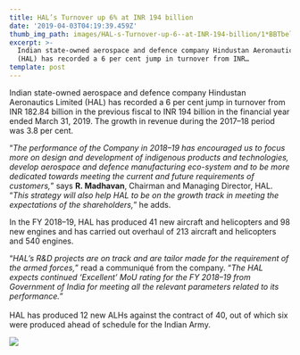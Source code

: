 ```yaml
---
title: HAL’s Turnover up 6% at INR 194 billion
date: '2019-04-03T04:19:39.459Z'
thumb_img_path: images/HAL-s-Turnover-up-6--at-INR-194-billion/1*BBTbeleN2oBTfnrqTvlc9w.jpeg
excerpt: >-
  Indian state-owned aerospace and defence company Hindustan Aeronautics Limited
  (HAL) has recorded a 6 per cent jump in turnover from INR…
template: post
---
```

Indian state-owned aerospace and defence company Hindustan Aeronautics Limited (HAL) has recorded a 6 per cent jump in turnover from INR 182.84 billion in the previous fiscal to INR 194 billion in the financial year ended March 31, 2019. The growth in revenue during the 2017–18 period was 3.8 per cent.

“*The performance of the Company in 2018–19 has encouraged us to focus more on design and development of indigenous products and technologies, develop aerospace and defence manufacturing eco-system and to be more dedicated towards meeting the current and future requirements of customers,*” says **R. Madhavan**, Chairman and Managing Director, HAL. “*This strategy will also help HAL to be on the growth track in meeting the expectations of the shareholders,*” he adds.

In the FY 2018–19, HAL has produced 41 new aircraft and helicopters and 98 new engines and has carried out overhaul of 213 aircraft and helicopters and 540 engines.

“*HAL’s R&D projects are on track and are tailor made for the requirement of the armed forces,*” read a communiqué from the company. “*The HAL expects continued ‘Excellent’ MoU rating for the FY 2018–19 from Government of India for meeting all the relevant parameters related to its performance.*”  
   
HAL has produced 12 new ALHs against the contract of 40, out of which six were produced ahead of schedule for the Indian Army.

![](/images/HAL-s-Turnover-up-6--at-INR-194-billion/1*BBTbeleN2oBTfnrqTvlc9w.jpeg)
